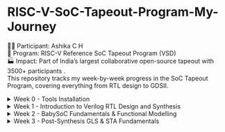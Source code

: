 # RISC-V-SoC-Tapeout-Program-My-Journey
👩‍💻 Participant: Ashika C H 
<br>
📍 Program: RISC-V Reference SoC Tapeout Program (VSD) 
<br>
🏭 Impact: Part of India’s largest collaborative open-source tapeout with 3500+ participants .
<br>
This repository tracks my week-by-week progress in the SoC Tapeout Program, covering everything from RTL design to GDSII.

<details>
	<summary>Week 0 - Tools Installation </summary>

# Week0 - Tools Installation

## Yosys
```
$ git clone https://github.com/YosysHQ/yosys.git
$ cd yosys 
$ sudo apt install make (If make is not installed please install it) 
$ sudo apt-get install build-essential clang bison flex \
    libreadline-dev gawk tcl-dev libffi-dev git \
    graphviz xdot pkg-config python3 libboost-system-dev \
    libboost-python-dev libboost-filesystem-dev zlib1g-dev
$ make 
$ sudo make install
```
<img width="777" height="496" alt="Image" src="https://github.com/user-attachments/assets/07c16b28-8c3c-42fd-8915-6742bbfdb04c">

## Iverilog
```
$ sudo apt-get install iverilog
```
<img width="750" height="280" alt="Image" src="https://github.com/user-attachments/assets/73934186-9120-4efd-ab9c-830e09850606">

## GTKWave
```
$ sudo apt update
$ sudo apt install gtkwave
```
<img width="1109" height="725" alt="Image" src="https://github.com/user-attachments/assets/bc857c53-b062-4c9d-a008-a3753eae8eec">

## NgspiceM
```
After downloading the tarball from https://sourceforge.net/projects/ngspice/files/ to a local
directory, unpack it using:
$ tar -zxvf ngspice-37.tar.gz
$ cd ngspice-37
$ mkdir release
$ cd release
$ ../configure --with-x --with-readline=yes --disable-debug
$ make
$ sudo make install 
```
<img width="777" height="496" alt="Image" src="https://github.com/user-attachments/assets/649a46f0-8d79-40cd-a2db-0dfde9474467">

## Magic
```
$ sudo apt-get install m4
$ sudo apt-get install tcsh
$ sudo apt-get install csh
$ sudo apt-get install libx11-dev
$ sudo apt-get install tcl-dev tk-dev
$ sudo apt-get install libcairo2-dev
$ sudo apt-get install mesa-common-dev libglu1-mesa-dev
$ sudo apt-get install libncurses-dev
git clone https://github.com/RTimothyEdwards/magic
cd magic
./configure
make
make install 
```
<img width="984" height="679" alt="Image" src="https://github.com/user-attachments/assets/4e0ae6a6-7eec-46ad-9bfc-de1c4ed42edd">

🛠️ Week 0 — Setup & Tools

🚀 Foundation Week — setting up the environment to begin the RISC-V SoC Tapeout journey.

🎯 Objectives

✔️ Understand program scope & flow (RTL → Synthesis → PD → Tapeout)
✔️ Install & configure open-source EDA tools
✔️ Validate environment with test runs

🧰 Tools Installed

📝 Yosys → Logic Synthesis
🎨 Magic → Layout & DRC/LVS checks
📊 KLayout → GDSII Visualization
📡GTKWave → Simulation & waveform analysis

🔑 Key Learnings

🌐 Explored the open-source EDA ecosystem
🧩 Understood how tools connect in the SoC flow
🛠️ Completed first test synthesis & layout runs successfully
🔗 Realized the importance of environment setup as the backbone for the entire tapeout process

✅ Week 0 Status
🟢 Setup Complete → Ready to begin RTL design in Week 1

✨ “Week 0 laid the foundation — from here, every week builds one more layer towards tapeout.”
</details>


<details>
<summary> Week 1 - Introduction to Verilog RTL Design and Synthesis</summary>

## Introduction to open-source simulator Iverilog

Folder structure of the git clone:
- `lib` - will contain sky130 standard cell library
- `my_lib/verilog_models` - will contain standard cell verilog model
- `verilog_files` -contains the lab experiments source files

<img width="1524" height="628" alt="Image" src="https://github.com/user-attachments/assets/294c6d61-5c58-4261-ad7a-4536e2a954d0">
Example of a design good_mux.v 

```
module good_mux (input i0 , input i1 , input sel , output reg y);
always @ (*)
begin
	if(sel)
		y <= i1;
	else 
		y <= i0;
end
endmodule
```
Example of a testbench tb_good_mux.v 

```
`timescale 1ns / 1ps
module tb_good_mux;
	// Inputs
	reg i0,i1,sel;
	// Outputs
	wire y;

        // Instantiate the Unit Under Test (UUT)
	good_mux uut (
		.sel(sel),
		.i0(i0),
		.i1(i1),
		.y(y)
	);

	initial begin
	$dumpfile("tb_good_mux.vcd");
	$dumpvars(0,tb_good_mux);
	// Initialize Inputs
	sel = 0;
	i0 = 0;
	i1 = 0;
	#300 $finish;
	end

always #75 sel = ~sel;
always #10 i0 = ~i0;
always #55 i1 = ~i1;
endmodule
```
Command to run the design and testbench
```
iverilog good_mux.v tb_good_mux.v
```
The output of the iverilog is a .vcd file and a.out file is created. By executing a.out iverilog dump the vcd file.

## Introduction to GTKWave
gtkwave will be used to generate the waveforms and display in visual format.

Command to view the vcd file in gtkwave 
```
gtkwave tb_good_mux.vcd
```
The waveform in gtwave is shown below

<img width="1985" height="1257" alt="Image" src="https://github.com/user-attachments/assets/a28be5b2-fae6-4df6-9b82-cf4115826627">


## Introduction to Yosys
It is the synthesizer used to convert RTL to netlist.
Netlist should be the same as the Design but represented in the form of standard cells.
The same testbench can be used to verify RTL and Synthesized Netlist.

<img width="1600" height="850" alt="Image" src="https://github.com/user-attachments/assets/4ea5f0b3-21ba-4f7b-b4d0-8e77fc97789c">

## Introduction to Logic Synthesis

<img width="1222" height="857" alt="Image" src="https://github.com/user-attachments/assets/f769ab82-6e6e-49eb-b21e-04d46ec98cdf">

## Lab using Yosys and Sky130 PDKs

<img width="1048" height="486" alt="Image" src="https://github.com/user-attachments/assets/b6ba5a11-672c-4cfd-b042-83d9cfb11677">
<img width="1048" height="486" alt="Image" src="https://github.com/user-attachments/assets/9e73d8e7-7a8e-4a81-9edc-91ea75923349">
<img width="1048" height="486" alt="Image" src="https://github.com/user-attachments/assets/966651d6-59fc-46e7-9d9f-bcd375b07884">

Timing libs, Hierarchical vs Flat Synthesis and Efficient Flop Coding Styles

## Introduction to timing .libs
Libraries are characterized based on PVT (process, voltage, temperature) \
Process -> Variations due to fabrication \
Voltage -> Variations due to voltage \
Temperature -> Variations due to temperature 

As seen in the screenshot below \
tt stands for typical in the .lib name \
025C stands for temperature of 25 C in the .lib name \
1v80 stands for voltage of 1.8V in the .lib name

<img width="1146" height="769" alt="Image" src="https://github.com/user-attachments/assets/d6833e15-8306-4cfc-a2b6-41e3c58f9f58">

-cell defines the beginning of the cell. Other information of cells mentioned are:
- Leakage power based on the combination of inputs
- Area
- Power ports
- Input capacitance
- Power associated with the pin
- Transition
- Delay

## Hierarchical vs Flat Synthesis

### Hierarchical Synthesis
Report after synthesizing multiple_modules.v. As shown below the sub_modules statistics are printed. For example, sub-module1 has 1 AND gate and sub-module2 has 1 OR gate. This is an example of Hierarchical Synthesis.

<img width="1048" height="486" alt="Image" src="https://github.com/user-attachments/assets/390d393a-2f92-4ed4-9c6f-76e6cee05fa1">

Hierarchy is preserved. sub_module1 and sub_module2 are instantiated separately in the synthesized Verilog netlist. Rather than seeing AND or OR gate, we see sub_modules when we run the command 'show' as shown in the screenshot.

<img width="1146" height="769" alt="Image" src="https://github.com/user-attachments/assets/a4efa6b5-41bc-4d08-b2ca-10e65e96f3b6">
<img width="1141" height="758" alt="Image" src="https://github.com/user-attachments/assets/71ba174f-a14b-4c2c-8732-6aef2e04a2c6">

If we look into the sub_module2 in synthesized netlist 'multiple_modules_hier.v', we see that rather than OR gate, the inputs a & b, pass through the inverter and then NAND gate. It is because in CMOS, stacking PMOS, which happens in 'OR' gate is bad as PMOS has lower mobility and always have to be wider to get some meaningful output. The next step is to check .lib file for the answer.

### Flat Synthesis
The design can be flattened by using the command `flatten`.

Screenshot shows the command, synthesized netlist and the logical diagram.

<img width="1005" height="617" alt="Image" src="https://github.com/user-attachments/assets/40a4dc6b-ffa8-4706-a88a-d4c77f19dc66" >

<img width="1146" height="769" alt="Image" src="https://github.com/user-attachments/assets/7ff002c5-63c6-4d49-9279-94a38928c2f7">

<img width="1162" height="192" alt="Image" src="https://github.com/user-attachments/assets/3ff5fc5e-cb69-4888-9399-689bcc8c26f7">

### Sub-module Level Synthesis
RTL (Register Transfer Level) designs are often modular, with various functional blocks or sub-modules. Sub-module level synthesis allows each of these sub-modules to be synthesized independently.

Why is the sub-module level synthesis necessary?
- Optimization and Area Reduction: By synthesizing sub-modules separately, the synthesis tool can optimize each one individually. It performs logic optimization, technology mapping, and area minimization for each sub-module. This leads to more efficient use of resources and reduced overall chip area.
- Resuability: Each submodule can be designed, verified, and optimized independently. They can be reused in a large design multiple times saving time and enhancing efficiency. 
- Parallel Processing: Different sub-modules can be synthesized concurrently, improving efficiency. For large designs, parallel synthesis significantly reduces turnaround time.

The commands to run sub-module synthesis
```
read_liberty -lib ../lib/sky130_fd_sc_hd__tt_025C_1v80.lib
read_verilog multiple_modules.v
synth -top sub_module1
abc -liberty ../lib/sky130_fd_sc_hd__tt_025C_1v80.lib
show
```

The screenshot shows that when sub_module1 is synthesized, only AND gate is generated. 

<img width="849" height="727" alt="Image" src="https://github.com/user-attachments/assets/9a35bb30-2e63-427c-b762-68f681db08aa">
<img width="849" height="727" alt="Image" src="https://github.com/user-attachments/assets/98c6b887-97b3-45e6-8385-2895bc9524fd">

## Various Flop Coding Styles and Optimization

### Why do we need flops and how do they prevent glitches in the circuit?

Glitches can occur in digital circuits due to various reasons such as signal delays, noise, or timing issues. Flops prevent glitches during the operation in the following ways:
- Synchronization: Flops are edge-triggered devices, meaning they respond only to transitions of the input signal (e.g., rising edge, falling edge). This synchronization ensures that the output changes only at specific points, reducing the likelihood of glitches caused by transient signal variations.
- Timing Control: Flops are typically controlled by a clock signal, ensuring that all circuit operations occur synchronously. This eliminates timing issues that could lead to glitches due to data arriving at different times.

<img width="1691" height="1734" alt="Image" src="https://github.com/user-attachments/assets/d27e0c71-3322-4794-8115-82ce925e7df1">

### Different types of flops
To initialize flops, we need to `set` and `reset` which can be synchronous or asynchronous.

<img width="1550" height="846" alt="Image" src="https://github.com/user-attachments/assets/71765cf3-abbc-4f83-ab0c-39f91f0df5a6">

![Image](https://github.com/user-attachments/assets/fb39354b-992c-4a05-81f9-15caf0d2531a)

The screenshot below shows DFF with asynchronous reset HDL simulation in Iverilog and  waveform display in GTKwave. Irrespective of the clock and d, as soon as async_reset=1, q=0.

![Image](https://github.com/user-attachments/assets/ae2bcbc9-0b3f-4c80-b001-5240bc0a55a2)

### Synthesizing flops
The command to synthesize ***DFF with asynchronous reset*** as an example
```
read_liberty -lib ../lib/sky130_fd_sc_hd__tt_025C_1v80.lib
read_verilog dff_asyncres.v
synth -top dff_asyncres
dfflibmap -liberty ../lib/sky130_fd_sc_hd__tt_025C_1v80.lib
abc -liberty ../lib/sky130_fd_sc_hd__tt_025C_1v80.lib
show
```
![Image](https://github.com/user-attachments/assets/e8701b87-e90d-47fd-a75d-4a774944d206)

On synthesizing ***DFF with synchronous reset*** we get NOR gate with inverted `d` as shown in the screenshot below. However,on evaluating the boolean expression, we reached the same logic realization. 

![Image](https://github.com/user-attachments/assets/8e635101-9c79-4bfd-bf95-64f1a86e448a)


Using the `stat` command, all the cells used for logic synthesis are visible even though it is not evident from the statistics of doing synthesis.

<img width="1144" height="1230" alt="Image" src="https://github.com/user-attachments/assets/71fa1b2e-481f-4262-a7a2-63e1ef4ce2c1">

### Synthesizing mult2 (multiply by 2)

To implement `y[3:0] = 2*a[2:0]`, we append a `1'b0 `to the `a[2:0]` i.e, `y[3:0] = {a[2:0],0}`. This is also equal to left shift the input bits by 1.
This can be realized by just wiring.
So we expect no hardware which is also seen in the screenshot below, analysis after synthesis and show. The command 'abc' is not required for mapping when there are no cells.

![Image](https://github.com/user-attachments/assets/62f737a5-d327-459d-bf84-5147415a3861)

### Synthesizing mult9 (multiply by 9 or 8+1)

`y=9*a` can be considered `8*a+1*a`
To implement `y[5:0] = 9*a[2:0]`, we append `000` to `a[2:0]` and then add `a` i.e, `y[5:0] = {a[2:0],000} + a[2:0]`.
This can be realized just by wiring.
So we expect no hardware which is also seen in the screenshot below, analysis after synthesis and show. The command 'abc' is not required for mapping when there are no cells.

![WhatsApp Image 2025-09-27 at 20 38 22_650bcc78](https://github.com/user-attachments/assets/1a0feaa2-d6e9-4d4b-9336-5b67a719625b)

#### Combinational and Sequential Optimizations

## Introduction to Optimizations

### Combinational Logic Optimization
It means squeezing the logic to get the most optimized design in terms of area and power. the most commonly used techniques are:
1) Constant propagation using direct optimization
2) Boolean logic optimization using K-map and Quine McKlusky

An example of constant propagation optimization is highlighted below.

<img width="1235" height="647" alt="Image" src="https://github.com/user-attachments/assets/c84db356-d296-4ced-8553-6d8ce0d455c7">

An example of boolean optimization is highlighted below.

<img width="1237" height="599" alt="Image" src="https://github.com/user-attachments/assets/7a85c3cb-1638-4161-9873-e61306b5bdf8">

### Sequential Logic Optimization
The technqiues used are:
1) Basic
   - Sequential constant propagation
2) Advanced (not covered as part of lab)
   - Static optimization
   - Retiming
   - Sequential logic cloning (floorplan aware synthesis)

An example of sequential constant propagation is highlighted below of DFF with asynchronous reset where D input is grounded. To note, the same technique cannot be applied to DFF with the asynchronous set because while `Q=1` when `Set=1`, but `Q=0` at `Set=0` at the next CLK pulse. Q is dependent not only on Set but also on the clock edge.

<img width="1258" height="696" alt="Image" src="https://github.com/user-attachments/assets/72ad10d4-b057-456a-863e-55c39bd1c264">

Retiming is a technique to improve the performance of the circuit.

<img width="1199" height="673" alt="Image" src="https://github.com/user-attachments/assets/68b2c1f9-bb34-471a-ac83-787bfdc73f5a">

## Combinational Logic Optimizations
Commands for optimization

```
opt_clean -purge
```
### Optimization of opt_check.v
Syntax for opt_check.v
```
module opt_check (input a , input b , output y);
        assign y = a?b:0;
endmodule
```
For opt_check.v the assignment `y = a?b:0` reduces to `y = ab`. The screenshot shown below explains this

<img width="1066" height="608" alt="Image" src="https://github.com/user-attachments/assets/086aaed8-2245-4ee6-9cc4-204b8d964060">

The logic implementation after synthesis for opt_check.v is shown below, showing only AND gate.

![Image](https://github.com/user-attachments/assets/4fe94d63-2bd0-4821-b17a-91c77623ea64)

### Optimization of opt_check2.v
Syntax for opt_check2.v
```
module opt_check2 (input a , input b , output y);
        assign y = a?1:b;
endmodule
```
For opt_check2.v the assignment `y = a?1:b` reduces to `y = a + b`. 

The logic implementation after synthesis for opt_check2.v is shown below, showing only OR gate.

![Image](https://github.com/user-attachments/assets/dbf9f02e-b613-42b4-b0c7-07c154fbfeb7)

### Optimization of opt_check3.v
Syntax for opt_check3.v
```
module opt_check3 (input a , input b, input c , output y);
	assign y = a?(c?b:0):0;
endmodule
```
For opt_check.v the assignment `y = a?(c?b:0):0` reduces to `y = abc`. The screenshot shown below explains this.

<img width="1082" height="572" alt="Image" src="https://github.com/user-attachments/assets/fffac397-2045-4cc1-892d-fab71287df52">

The logic implementation after synthesis for opt_check3.v is shown below, showing 3 input AND gate.

![Image](https://github.com/user-attachments/assets/80c50d14-abac-42c2-aafe-61d9b7522ee3)

### Optimization of multiple_module_opt.v

Syntax of multiple_module_opt.v
```
module sub_module1(input a , input b , output y);
 assign y = a & b;
endmodule

module sub_module2(input a , input b , output y);
 assign y = a^b;
endmodule

module multiple_module_opt(input a , input b , input c , input d , output y);
wire n1,n2,n3;

sub_module1 U1 (.a(a) , .b(1'b1) , .y(n1));
sub_module2 U2 (.a(n1), .b(1'b0) , .y(n2));
sub_module2 U3 (.a(b), .b(d) , .y(n3));

assign y = c | (b & n1); 
endmodule
```
The logic implementation after synthesis for multiple_module_opt.v is shown below.

<img width="2159" height="538" alt="Image" src="https://github.com/user-attachments/assets/434b689b-0db2-40aa-a755-2a4db02a4e0a">

## Sequential Logic Optimizations

Both the dff_const1.v and dff_const2 are explained below.

<img width="1701" height="829" alt="Image" src="https://github.com/user-attachments/assets/9de2a578-b6a1-471a-99d2-db22dfcb0143">

### Optimizing dff_const1.v

Syntax for dff_const1.v
```
module dff_const1(input clk, input reset, output reg q);
always @(posedge clk, posedge reset)
begin
	if(reset)
		q <= 1'b0;
	else
		q <= 1'b1;
end

endmodule
```
For dff_const1.v, `q=0` as long as `reset=1`. However, when `reset=0` `q` doesn't immediately becomes `1` rather at the next rising edge of the `clk` as shown below. ***So the optimization cannot be applied***.

<img width="1995" height="777" alt="Image" src="https://github.com/user-attachments/assets/51d35ab5-10e6-4742-ab9e-27692d927833">

The commands to run the synthesis
```
read_liberty -lib ../lib/sky130_fd_sc_hd__tt_025C_1v80.lib
read_verilog dff_const1.v
synth -top dff_const1
dfflibmap -liberty ../lib/sky130_fd_sc_hd__tt_025C_1v80.lib
abc -liberty ../lib/sky130_fd_sc_hd__tt_025C_1v80.lib
show
```

The logic implementation after synthesis for dff_const1.v is shown below.

![Image](https://github.com/user-attachments/assets/63627989-6350-4bb7-9f1a-a45b6e83882c)

***complete dff_const2,4,5***

### Optimizing dff_const3.v

Syntax for dff_const3.v
```
module dff_const3(input clk, input reset, output reg q);
reg q1;

always @(posedge clk, posedge reset)
begin
	if(reset)
	begin
		q <= 1'b1;
		q1 <= 1'b0;
	end
	else
	begin
		q1 <= 1'b1;
		q <= q1;
	end
end

endmodule
```
For dff_const3.v, there are two flops.  `q1=0` as long as `reset=1`. However, when `reset=0` `q1` doesn't immediately becomes `1` rather at the next rising edge of the `clk` with some propagation delay as shown below. `q=1` as long as `reset=1`, acting as `set` rather than `reset`. However, when `reset=0` `q` samples `q1` as `0` as there are some propagation delay for `q1`as shown below. At the next `clk` edge `q` samples `q1` as `1`.
***So the optimization cannot be applied***.

<img width="1945" height="1137" alt="Image" src="https://github.com/user-attachments/assets/03ebf862-ab50-4595-b239-4a60b8937ac2">

The command to run HDL simulation
```
iverilog dff_const3.v tb_dff_const3.v
./a.out
gtkwave tb_dff_const3.vcd
```
The HDL simulation is shown below.

image 

The commands to run the synthesis
```
read_liberty -lib ../lib/sky130_fd_sc_hd__tt_025C_1v80.lib
read_verilog dff_const3.v
synth -top dff_const3
dfflibmap -liberty ../lib/sky130_fd_sc_hd__tt_025C_1v80.lib
abc -liberty ../lib/sky130_fd_sc_hd__tt_025C_1v80.lib
show
```

The logic implementation after synthesis for dff_const3.v is shown below.

<img width="2132" height="313" alt="Image" src="https://github.com/user-attachments/assets/adacaeab-038d-4bbb-a03c-de34198882ea">

## Sequential Optimzations for Unused Outputs

### Optimization of Case1: 3-bit Up Counter with q[0] used (counter_opt.v)
Example of a counter where bits at the position of [2] and [1] are unused.

```
module counter_opt (input clk , input reset , output q);
reg [2:0] count;
assign q = count[0];

always @(posedge clk ,posedge reset)
begin
	if(reset)
		count <= 3'b000;
	else
		count <= count + 1;
end

endmodule
```
The screenshot explains the logic of the counter. Only q[0] is used. ***So the optimization can be applied***.

<img width="2400" height="1011" alt="Image" src="https://github.com/user-attachments/assets/98d8fc75-4a15-4204-82c8-c2c0c20c0351">

The commands to run the synthesis
```
read_liberty -lib ../lib/sky130_fd_sc_hd__tt_025C_1v80.lib
read_verilog counter_opt.v
synth -top counter_opt
dfflibmap -liberty ../lib/sky130_fd_sc_hd__tt_025C_1v80.lib
abc -liberty ../lib/sky130_fd_sc_hd__tt_025C_1v80.lib
show
```
We see only one flop after the synthesis and also seen in synthesis report after `synth -top counter_opt.v`

![Image](https://github.com/user-attachments/assets/c65fd5da-30c8-4dfd-8333-776c28b3e370)

### Optimization of Case2: 3-bit Up Counter (counter_opt2.v)

Example of a counter where all the bits are used.
```
module counter_opt (input clk , input reset , output q);
reg [2:0] count;
assign q = (count[2:0] == 3'b100);

always @(posedge clk ,posedge reset)
begin
	if(reset)
		count <= 3'b000;
	else
		count <= count + 1;
end

endmodule
```
The commands to run the synthesis
```
read_liberty -lib ../lib/sky130_fd_sc_hd__tt_025C_1v80.lib
read_verilog counter_opt.v
synth -top counter_opt
dfflibmap -liberty ../lib/sky130_fd_sc_hd__tt_025C_1v80.lib
abc -liberty ../lib/sky130_fd_sc_hd__tt_025C_1v80.lib
show
```
We see only 3 flops after the synthesis and also seen in synthesis report after `synth -top counter_opt.v`

![Image](https://github.com/user-attachments/assets/03d30dcc-75b1-4e63-805b-052e8f42e4e1)

<img width="3338" height="771" alt="Image" src="https://github.com/user-attachments/assets/58fdb4f1-d2e2-4462-906a-85f538dacad7">

<img width="2334" height="941" alt="Image" src="https://github.com/user-attachments/assets/0621b3b7-ccee-43ac-973b-34b19998c454">


## GLS, Synthesis-Simulation Mismatch, and Blocking/Non-blocking Statements

### Why is Gate Level Simulation (GLS) necessary?
- Verify the correctness of the design after synthesis
- Ensure the timing of the design is met which is done with delay annotation (timing aware)

<img width="1256" height="626" alt="Image" src="https://github.com/user-attachments/assets/8be1d66f-928a-464c-b94e-8c49f6c3b03d">

### Synthesis Simulation Mismatches

It happens because of the following reasons
- Missing sensitivity list
- Blocking vs non-blocking assignments
- Non-standard verilog coding

#### (1) Missing sensitivity list

As shown in the screenshot below, `always` block is evaluated only when `sel` is changing. So output `y` is not evaluated when `sel` is not changing although `i0` and `i1` are changing. Rather it acts like a latch. The code on the right side represents the correct design coding for `mux`. In this case `always` is evaluated for any signal changes. 

<img width="1263" height="703" alt="Image" src="https://github.com/user-attachments/assets/892e2060-1327-424c-a46e-3a8dc13a0e77">

#### (2) Blocking vs Non-blocking Assignments

 ##### Blocking Statements
 
 - Represented by `=`
 - Executes the statements in the order it is written inside always block
 - So the first statement is evaluated before the second statement

##### Non-Blocking Statements
- Represented by `<=`
- Executes all the RHS when always block is entered and assigns to LHS
- Parallel execution

   The left side of the screenshot below gives us the correct execution. While the right side can lead to serious issues as `d` is assigned to `q` directly. ***So choosing non-blocking statements is best practice*** (highlighted in the screenshot below).

<img width="1224" height="683" alt="Image" src="https://github.com/user-attachments/assets/d817db65-6fd8-4ab2-a132-eae91dd4fe18">

##### Blocking Statements Leading to Synthesis Simulation Mismatch

In the code shown below, `y` gets the old `q0` value. This will mimic delay or flop. But when you synthesize, there will be no flop. If the order is changed (right side code), latest value of `q0` is assigned to `y`. 

When synthesized, both will lead to the same circuit. However, simulation will result in different behavior. For the left side of the code, `y` gets the old `q0` value and for the right side of the code, `y` gets the latest `q0` value leading to a synthesis simulation mismatch. 

This issue is resolved by using ***non-blocking statements***.

<img width="1229" height="665" alt="Image" src="https://github.com/user-attachments/assets/10d38869-44f3-4ed2-8e54-85b68bc333c8">

## Labs on GLS and Synthesis-Simulation Mismatch

### Ternary operator MUX (ternary_operator_mux.v)

The Verilog code of ternary_operator_mux.v
```
module ternary_operator_mux (input i0 , input i1 , input sel , output y);
	assign y = sel?i1:i0;
	endmodule
```
The command to run HDL simulation
```
iverilog ternary_operator_mux.v tb_ternary_operator_mux.v
./a.out
gtkwave tb_ternary_operator_mux.vcd
```
HDL Simulation waveform of ternary_operator_mux.v is shown in the screenshot below

<img width="2026" height="868" alt="Image" src="https://github.com/user-attachments/assets/58778046-f7e6-47a8-8baa-c537736d2685">

The commands to run the synthesis for ternary_operator_mux.v
```
read_liberty -lib ../lib/sky130_fd_sc_hd__tt_025C_1v80.lib
read_verilog ternary_operator_mux.v
synth -top ternary_operator_mux
abc -liberty ../lib/sky130_fd_sc_hd__tt_025C_1v80.lib
show
write_verilog ternary_operator_mux_net.v
```
![Image](https://github.com/user-attachments/assets/e22c9cd1-31cd-4d66-b124-80e1f85e0a4e)

The commands to do GLS for ternary_operator_mux.v
```
iverilog ../my_lib/verilog_model/primitives.v ../my_lib/verilog_model/sky130_fd_sc_hd.v ternary_operator_mux_net.v tb_ternary_operator_mux.v
./a.out
gtkwave tb_ternary_operator_mux.vcd
```
The GLS output is shown below.

<img width="1964" height="1049" alt="Image" src="https://github.com/user-attachments/assets/cd517bd4-a377-4692-b75c-c70a18b92493">

### Bad MUX (bad_mux.v)

The `always` block is executed only at `sel` signal. It works like a flop rather than mux.
The Verilog code of bad_mux.v
```
module bad_mux (input i0 , input i1 , input sel , output reg y);
always @ (sel)
begin
	if(sel)
		y <= i1;
	else 
		y <= i0;
end
endmodule
```

The command to run HDL simulation
```
iverilog bad_mux.v tb_bad_mux.v
./a.out
gtkwave tb_bad_mux.vcd
```
HDL Simulation waveform of bad_mux.v is shown in the screenshot below

<img width="1956" height="916" alt="Image" src="https://github.com/user-attachments/assets/89cf3733-7859-4aa2-930d-a0ec0a1618ce">


The commands to run the synthesis for bad_mux.v.
```
read_liberty -lib ../lib/sky130_fd_sc_hd__tt_025C_1v80.lib
read_verilog bad_mux.v
synth -top bad_mux
abc -liberty ../lib/sky130_fd_sc_hd__tt_025C_1v80.lib
show
write_verilog bad_mux_net.v
```

The synthesis report shows it is still inferring the mux but not the flop.

![Image](https://github.com/user-attachments/assets/f1e410f9-a815-41a7-8ee9-264af860ede3)

The commands to do GLS for bad_mux.v
```
iverilog ../my_lib/verilog_model/primitives.v ../my_lib/verilog_model/sky130_fd_sc_hd.v bad_mux_net.v tb_bad_mux.v
./a.out
gtkwave tb_bad_mux.vcd
```
The GLS output is shown below. This shows correct functionality which is different from HDL simulation, leading to ***synthesis simulation mismatch***.

<img width="1969" height="868" alt="Image" src="https://github.com/user-attachments/assets/9be21c1a-14ae-4f88-a63a-b361fda33181">

## Labs on Synthesis-Simulation Mismatch for Blocking Statements

### Blocking Caveat (blocking_caveat.v)

The logic to simulate is shown below.

<img width="1188" height="691" alt="Image" src="https://github.com/user-attachments/assets/2e1138af-e969-4c63-bbcf-256180b73221">

The Verilog code of blocking_caveat.v
```
module blocking_caveat (input a , input b , input  c, output reg d); 
reg x;
always @ (*)
begin
	d = x & c;
	x = a | b;
end
endmodule
```

The command to run HDL simulation
```
iverilog blocking_caveat.v tb_blocking_caveat.v
./a.out
gtkwave tb_blocking_caveat.vcd
```
HDL Simulation waveform of blocking_caveat.v is shown in the screenshot below. `d` takes the old value of `x` causing incorrect functionality.

<img width="1952" height="847" alt="Image" src="https://github.com/user-attachments/assets/6fcb984a-999f-4321-8a3e-e98dd4ec3cb1">

The commands to run the synthesis for bad_mux.v.
```
read_liberty -lib ../lib/sky130_fd_sc_hd__tt_025C_1v80.lib
read_verilog blocking_caveat.v
synth -top blocking_caveat
abc -liberty ../lib/sky130_fd_sc_hd__tt_025C_1v80.lib
show
write_verilog blocking_caveat_net.v
```

The synthesis report and logic synthesis is shown below.

![Image](https://github.com/user-attachments/assets/6714825e-08c5-4417-a980-ac4df398aa0f)

The commands to do GLS for bad_mux.v
```
iverilog ../my_lib/verilog_model/primitives.v ../my_lib/verilog_model/sky130_fd_sc_hd.v blocking_caveat_net.v tb_blocking_caveat.v
./a.out
gtkwave tb_blocking_caveat.vcd
```
The GLS output is shown below. In this case, `d` takes the current value of `x` causing incorrect functionality.The waveform shows correct functionality which is different from HDL simulation, leading to ***synthesis simulation mismatch***.

<img width="1961" height="925" alt="Image" src="https://github.com/user-attachments/assets/09d33e8d-ac96-4595-9497-2a94c87f47d1">

</details>

<details>
	<summary>Week 2 - BabySoC Fundamentals & Functional Modelling  </summary>

# BabySoC Fundamentals & Functional Modelling 

# Objective :
To build a solid understanding of SoC fundamentals and practice functional modelling of the BabySoC using simulation tools (Icarus Verilog & GTKWave). 

🔹 Designed a compact open-source SoC (BabySoC) based on the RVMYTH RISC-V core.
<br>
🔹 Integrated a PLL for accurate clock generation & synchronization.
<br>
🔹 Added a 10-bit DAC to enable digital-to-analog conversion.
<br>
🔹 Enabled interfacing with external analog systems (e.g., 📺 televisions, 📱 mobile phones) for audio/video outputs.
<br>
🔹 Implemented using Sky130 technology, providing a documented educational platform for exploring digital–analog interfacing.

<details>
	
<summary> What is a System-on-Chip (SoC)? </summary>

**📌 System-on-Chip (SoC) – Key Points**

 **Definition**

A System-on-Chip (SoC) is an integrated circuit (IC) that combines multiple components of a complete electronic system into a single chip.

**Core Components**

Processor/Core 🖥️ → CPU, GPU, DSP, or RISC-V/ARM cores for computation.

Memory 💾 → RAM, ROM, Flash, and cache for storage.

Peripherals ⌨️ → Interfaces like USB, I2C, SPI, UART, GPIO.

Analog Blocks 🎛️ → ADC, DAC, PLL, power management.

Interconnect 🔗 → High-speed buses (AMBA, AXI, Wishbone) for communication between blocks.

**Integration**

Everything is fabricated on one silicon die → reduces cost, area, and power.

**Advantages**

🚀 High Performance → Fast data transfer (on-chip communication).

🔋 Low Power Consumption → Optimized integration saves energy.

📏 Small Size → Replaces multi-chip PCB designs.

💰 Cost-Effective → Mass production reduces manufacturing cost.

⚡ Reliability → Fewer interconnections → lower failure rates.

**Applications**

📱 Mobile Phones (Qualcomm Snapdragon, Apple A-series).

🚗 Automotive (ADAS, infotainment).

📺 Consumer Electronics (Smart TVs, IoT devices).

🛰️ Aerospace/Defense (satellite processors).

💻 Embedded Systems & Edge AI devices.

**Technology Nodes**

Fabricated in nm technologies → 180nm, 65nm, 28nm, 7nm, down to 3nm.

Smaller node = more transistors = faster + power-efficient.

**Design Flow**

Specification → RTL Design → Functional Verification → Synthesis → Place & Route → Fabrication → Testing (DFT, Scan Chains).

**Challenges**

🔧 Power Management (low power design techniques).

🔄 Integration Complexity (multiple IPs on same die).

🔐 Security (hardware root of trust).

🧪 Verification & Testing (DFT, BIST, scan).

### Why SoCs Are Awesome

**1️⃣ Compact Integration**

CPU + Memory + Peripherals + Analog + Power circuits → all in one chip.

📏 Reduces board space → smaller devices (smartphones, IoT, wearables).

**2️⃣ High Performance**

⚡ On-chip communication (fast interconnect/NoC) → lower latency vs. multi-chip systems.

🚀 Parallel processing with CPU + GPU + DSP + AI accelerators.

**3️⃣ Low Power Consumption**

🔋 Optimized for mobile/embedded use with DVFS, power gating, clock gating.

✅ Longer battery life for handheld devices.

**4️⃣ Cost-Effective**

💰 Fewer external components = reduced manufacturing cost.

🏭 Easy mass production = economies of scale.

**5️⃣ Reliability**

🔗 Fewer off-chip connections → lower failure rate.

🛡️ On-chip security modules → hardware-level protection.

**6️⃣ Versatility**

📱 Consumer Electronics: smartphones, tablets, smart TVs.

🚗 Automotive: ADAS, infotainment, EVs.

🛰️ Aerospace/Defense: satellite processors.

🤖 AI/IoT: edge devices, wearables, robotics.

**7️⃣ Scalability & Future-Readiness**

🧩 Supports custom accelerators (AI, ML, vision).

🌐 Integrates modern connectivity → Wi-Fi, Bluetooth, 5G.

📉 Shrinks with technology nodes → from 180nm → 7nm → 3nm.

### Where You’ll Find SoCs

**📱 In Your Pocket**

Smartphones, tablets, wearables → SoCs like Snapdragon, Apple A/M series, Exynos.

They manage calls, photos, gaming, AI assistants — all from one chip!

**🚗 On the Road**

Cars run on SoCs for ADAS, infotainment, EV battery control.

Examples: NVIDIA DRIVE, Qualcomm Auto SoCs, Tesla FSD.

Your car is basically a computer-on-wheels 🛞.

**🏠 Inside Your Home**

Smart TVs, Alexa, Google Home, smart bulbs & locks.

SoCs like MediaTek, ESP32, ARM Cortex-M quietly keep your home smart & connected.

**🌐 Across Networks**

Wi-Fi routers, 5G/4G modems, even satellites.

Broadcom, Qualcomm X-series, Space-grade SoCs ensure you stay connected → from your room to outer space 🚀.

**🏥 In Healthcare**

Portable monitors, smart bands, glucose trackers.

SoCs give doctors real-time data and patients life-saving insights.

**🤖 In the Future (Already Here!)**

AI edge devices, robots, drones → powered by NVIDIA Jetson, Google Coral, NPUs.

They enable vision, intelligence, and autonomy.

### Some Popular SoCs You Might Know

Snapdragon X2 Elite ⚡ → 3 nm powerhouse for laptops & PCs.

Snapdragon 8 Elite Gen-5 📱 → flagship mobile chip with AI boost.

MediaTek Dimensity 9400 📸 → camera + AI beast for smartphones.

NVIDIA Jetson Orin 🤖 → brain of robots, drones & edge AI.

Hailo-8 / Axera AX630C 👀 → tiny but strong AI vision SoCs for IoT.

Basilisk RISC-V 🧑‍🎓 → open-source SoC for learning & research.

</details>

<details>
	
<summary> Components of a typical SoC (CPU, memory, peripherals, interconnect) </summary>

	
**📌 Components of a Typical System-on-Chip (SoC)**

**1️⃣ CPU / Processing Cores**

General Purpose CPU: ARM Cortex, RISC-V, x86 cores 🖥️

GPU (Graphics Processing Unit) 🎮: Parallel processing, graphics rendering, video acceleration.

DSP (Digital Signal Processor) 🎵: Optimized for audio, image, and real-time signal processing.

AI/ML Accelerators 🤖: Neural network processing, edge AI inference engines.

Multiple Cores (Multicore SoC): Improves performance with parallel execution.

**2️⃣ Memory Subsystem**

On-Chip Memory

SRAM (Cache): L1, L2, L3 for fast data access.

ROM: Stores firmware, boot code.

External Memory Controllers

DRAM Controllers: DDR, LPDDR.

Flash Controllers: NAND/NOR for storage.

Functions: Data/instruction storage, buffering, booting, and execution.

**3️⃣ Peripherals (I/O Interfaces)**

Communication Interfaces

Low-Speed: UART, I²C, SPI.

High-Speed: USB, PCIe, Ethernet, SATA.

Multimedia Interfaces

Display controller, HDMI, MIPI DSI.

Camera interface (CSI).

Audio codecs.

Timers & Counters ⏱️

GPIO (General-Purpose Input/Output) 🔌

Security Modules 🔐

Cryptographic accelerators.

Secure boot, trusted execution.

**4️⃣ Interconnect (On-Chip Communication)**

Bus-based Fabrics: AMBA (AXI, AHB, APB).

Crossbar Switches: Parallel high-speed data paths.

Network-on-Chip (NoC): Scalable packet-switched fabric for large SoCs.

Role: Ensures efficient CPU–Memory–Peripheral communication.

**5️⃣ Analog & Mixed-Signal Blocks**

PLL (Phase-Locked Loop) ⏱️: Clock generation, synchronization.

ADC (Analog-to-Digital Converter) 🎛️: Sensor inputs (temperature, motion, etc.).

DAC (Digital-to-Analog Converter) 🔊: Audio, video signal output.

PHY Interfaces: For USB, PCIe, Ethernet.

**6️⃣ Power Management**

Power Management Unit (PMU) 🔋: Controls power domains.

Voltage Regulators & DC-DC Converters: Supply stable voltage.

Dynamic Voltage & Frequency Scaling (DVFS) ⚡: Balances performance vs. power.

Clock Gating & Power Gating: Reduce leakage and dynamic power.

Battery Management Circuits (in mobile SoCs).

**7️⃣ Other Special Features**

Security Enhancements: Hardware root of trust, encryption modules, secure enclaves.

Debug & Test Features 🛠️: JTAG, DFT, BIST (Built-In Self-Test), scan chains.

Networking Support 🌐: Wi-Fi, Bluetooth, 5G/4G modem.

Sensor Hubs 📱: For accelerometer, gyroscope, ambient sensors.

Embedded Operating System Support: Runs Linux, RTOS, Android, or bare-metal firmware.

<img width="1280" height="720" alt="Image" src="https://github.com/user-attachments/assets/2ced29d1-381a-4520-bcdf-ba3c52ba3b02">

In summary, **System on a Chip (SoC)** technology allows us to create powerful, efficient, and compact devices by combining multiple components into one chip. This is why our phone, smartwatch, and even some household appliances can do so much in such a small package.
</details>

<details>
<summary> Types of SoCs 🖥️✨</summary>

ASIC SoC 🎯 – Custom-built for specific apps, ultra-efficient.

MCU SoC ⚡ – CPU + memory + peripherals for embedded/IoT.

DSP SoC 🔊 – Accelerated for signal processing.

Network SoC 🌐 – Handles routers, modems & comms.

Mobile SoC 📱 – All-in-one for smartphones: CPU, GPU, DSP, modem.

FPGA SoC 🔄 – Programmable logic + CPU, flexible prototyping.

Multimedia SoC 🎥 – Powers video/audio processing & displays.

Power Mgmt SoC 🔋 – Battery & voltage control, energy-efficient.

 ### SoC Design Flow

<img width="867" height="1305" alt="image" src="https://github.com/user-attachments/assets/65a3a4a2-7d3f-4ebb-8e25-da65cb4bddff">
	
</details>

<details>
	
<summary> Introduction to VSDBabySoC </summary>


**VSDBabySoC: Compact Yet Powerful RISC-V SoC 🖥️✨**

The VSDBabySoC is a small but highly capable System-on-Chip (SoC) built on the RISC-V architecture. Its main goal is to simultaneously test three open-source IP cores for the first time while also calibrating its analog components.

**Key components include:**

RVMYTH Microprocessor – Handles the core data processing.

8x Phase-Locked Loop (PLL) – Generates a stable, synchronized clock for smooth operation.

10-bit DAC (Digital-to-Analog Converter) – Converts digital outputs to analog signals for real-world devices.

**1️⃣ Initialization & Clock Generation ⏱️**

When BabySoC receives the initial input signal, the PLL activates, producing a stable and synchronized clock. This ensures that RVMYTH and the DAC work in perfect harmony, avoiding timing mismatches and guaranteeing data integrity across the SoC.

**2️⃣ Data Processing in RVMYTH 💻**

The RVMYTH core is the brain of BabySoC. Its r17 register cycles through values generated during instruction execution. These values are prepared for analog conversion, creating a continuous stream of digital data that the DAC can process seamlessly.

**3️⃣ Analog Signal Generation via DAC 🎶📺**

The DAC receives the digital data from RVMYTH and converts it into analog signals. These outputs, saved in a file called OUT, can drive external devices like TVs, speakers, and mobile phones. This demonstrates how BabySoC bridges digital processing and real-world multimedia outputs, showing its practical applications in consumer electronics.

<img width="2270" height="1260" alt="image" src="https://github.com/user-attachments/assets/ed33055d-058e-4d55-bc83-ece6658d8e49">

## BabySoC Components 🖥️✨

**RVMYTH (RISC-V CPU) 💻**

Acts as the brain of BabySoC.

Based on the open-source RISC-V architecture, making it lightweight, flexible, and customizable.

Handles all processing tasks and communicates with other SoC components.

Perfect for learning, experimenting, and understanding CPU design and instruction flow.

**Phase-Locked Loop (PLL) ⏱️**

Generates a stable, synchronized clock to ensure smooth operation across the SoC.

Aligns BabySoC’s internal clock with a reference frequency, maintaining precise timing for RVMYTH and DAC.

Crucial for timing-critical circuits and widely used in communication and synchronization applications.

**Digital-to-Analog Converter (DAC) 🎶📺**

Converts digital data from RVMYTH into analog signals.

Enables BabySoC to interface with real-world devices like speakers, TVs, or displays.

Demonstrates how digital computation drives multimedia output, bridging the gap between digital processing and analog interaction.

### Phase-Locked Loop (PLL) ⏱️

**1️⃣ Definition**

A Phase-Locked Loop (PLL) is a control system that generates a clock signal synchronized with a reference frequency.

It continuously compares the phase of the output signal with the input reference and adjusts the output to stay in sync.

In simpler words, a PLL locks the clock of a chip to a stable reference, ensuring all components run harmoniously.

**2️⃣ Main Components of a PLL**

Phase Detector (PD) 🔍

Compares the phase of the input reference signal with the PLL’s output.

Produces a signal proportional to the phase difference.

Low-Pass Filter (LPF) 🛡️

Smooths out the output from the phase detector.

Eliminates high-frequency noise and generates a clean control voltage for the VCO.

Voltage-Controlled Oscillator (VCO ⚡)

Generates the output clock signal.

Frequency varies based on the control voltage from the filter to match the reference phase.

Feedback Path 🔄

Feeds the PLL output back to the phase detector.

Ensures continuous phase adjustment until the output is locked to the reference.

**3️⃣ Functionality**

Clock Generation: Produces a stable and precise clock for digital circuits.

Synchronization: Aligns the internal clock of ICs with an external or reference clock.

Frequency Multiplication / Division: Can generate higher or lower frequencies from a reference clock.

Jitter Reduction: Minimizes timing variations in signals for reliable operation.

**4️⃣ Why Can’t Off-Chip Clocks Always Be Used?**

Signal Degradation: Off-chip signals can suffer noise, delay, and attenuation over PCB traces.

Timing Mismatch: External clocks may not match the exact frequency requirements of internal circuits.

Power Consumption: Driving high-speed signals from off-chip sources consumes more power.

Integration Requirement: Modern SoCs require highly stable, on-chip clocks for synchronizing multiple components simultaneously.

<img width="1135" height="671" alt="image" src="https://github.com/user-attachments/assets/82f21a3f-fca2-44d3-8b66-f4cbcd7caea1" />

### Digital-to-Analog Converter (DAC) 🎶📺

**1️⃣ Definition**

A DAC (Digital-to-Analog Converter) is a device that converts digital signals (binary numbers) into continuous analog signals.

It acts as a bridge between the digital world of processors and the analog world of real devices like speakers, displays, and sensors.

In simple terms, a DAC translates 0s and 1s into voltage, current, or sound waves that the real world can interpret.

**2️⃣ Main Components of a DAC**

Digital Input Register 💻

Holds the digital value coming from a processor or microcontroller.

Prepares it for analog conversion.

Reference Voltage Source ⚡

Provides a stable voltage against which the digital input is compared.

Ensures accurate and consistent output levels.

Resistor / Current Ladder Network 🔗

Converts the digital input into proportional current or voltage.

Forms the core of most DAC architectures.

Output Amplifier / Buffer 🛡️

Converts the internal DAC signal into a usable analog output.

Ensures the output can drive external devices without distortion.

**3️⃣ Functionality**

Digital-to-Analog Conversion: Translates discrete digital values into smooth analog signals.

Multimedia Output: Generates audio signals for speakers or video signals for displays.

Control Signals: Sends analog voltages to actuators, motors, or sensors in embedded systems.

Data Interfacing: Connects microcontrollers and processors to real-world analog devices.

**4️⃣ Types of DACs ⚡**

1.Binary-Weighted DAC

Uses resistors weighted by powers of 2.

Simple but sensitive to resistor accuracy.

<img width="600" height="556" alt="image" src="https://github.com/user-attachments/assets/1b60f34e-1a51-4659-ade9-46612f5c038d">


2.R-2R Ladder DAC

Uses a ladder of resistors in a repeatable R and 2R pattern.

Popular due to ease of manufacturing and accuracy.

<img width="745" height="452" alt="image" src="https://github.com/user-attachments/assets/34633126-663d-466a-9f16-8df8df8e1c3a">

In VSDBabySoC:
      - In the VSDBabySoC design, we are utilizing a 10-bit DAC, which means it can take a digital input represented by 10 bits and convert it into an analog output.

---

This document outlines the structure and components of BabySoC, along with a basic understanding of SoCs and their types. By mastering these concepts and understanding how BabySoC operates, one gains a solid foundation in modern embedded systems design and digital-to-analog interfacing.

---
</details>

## Overview
The **VSDBabySoC** is a simple SoC (System-on-Chip) design incorporating a RISC-V processor (`rvmyth`), a PLL (Phase-Locked Loop) module (`pll`), and a DAC (Digital-to-Analog Converter) module (`dac`). This project demonstrates integration of these IP cores and aims to simulate and verify the design behavior using pre-synthesis and post-synthesis simulations.

## Project Structure
- `src/include/` - Contains header files (`*.vh`) with necessary macros or parameter definitions.
- `src/module/` - Contains Verilog files for each module in the SoC design.
- `output/` - Directory where compiled outputs and simulation files will be generated.

## Requirements
Ensure you have **Icarus Verilog** installed for compilation and **GTKWave** for viewing waveform files. This project assumes a Unix-like environment (macOS/Linux).

## Step-by-Step Guide

### 1. Setup and Prepare Project Directory
Clone or set up the directory structure as follows:
```txt
VSDBabySoC/
├── src/
│   ├── include/
│   │   ├── sandpiper.vh
│   │   └── other header files...
│   ├── module/
│   │   ├── vsdbabysoc.v      # Top-level module integrating all components
│   │   ├── rvmyth.v          # RISC-V core module
│   │   ├── avsdpll.v         # PLL module
│   │   ├── avsddac.v         # DAC module
│   │   └── testbench.v       # Testbench for simulation
└── output/
└── compiled_tlv/         # Holds compiled intermediate files if needed
```
### Module Descriptions

<details>
   <summary><strong>2.1 vsdbabysoc.v (Top-Level SoC Module)</strong></summary>
      This is the top-level module that integrates the rvmyth, pll, and dac modules.<br>
	  [VSDBabySoC](https://github.com/manili/VSDBabySoC.git)
      - Inputs:
         - reset: Resets the core processor.
         - VCO_IN, ENb_CP, ENb_VCO, REF: PLL control signals.
         - VREFH: DAC reference voltage.
      - Outputs:
         - OUT: Analog output from DAC.
         - Connections:
         - RV_TO_DAC - A 10-bit bus that connects the RISC-V core output to the DAC input.
         - CLK - The clock signal generated by the PLL.
      
</details>
 <details>
     <summary><strong>2.2 rvmyth.v (RISC-V Core)</strong></summary>
     The rvmyth module is a simple RISC-V based processor. It outputs a 10-bit digital signal (OUT) to be converted by the DAC.<br>
     [rvmyth](https://github.com/kunalg123/rvmyth/)
      
      Inputs:
         - CLK: Clock signal generated by the PLL.
         - reset: Initializes or resets the processor.
      Outputs:
         - OUT: A 10-bit digital signal representing processed data to be sent to the DAC.
         
   </details>

   <details>
     <summary><strong>2.3 avsdpll.v (PLL Module)</strong></summary>
     The pll module is a phase-locked loop that generates a stable clock (CLK) for the RISC-V core.<br>
     [Introduction](https://github.com/ireneann713/PLL.git)
     [avsdpll](https://github.com/lakshmi-sathi/avsdpll_1v8.git)
       Inputs:
         - VCO_IN, ENb_CP, ENb_VCO, REF: Control and reference signals for PLL operation.
      Output:
         - CLK: A stable clock signal for synchronizing the core and other modules.
         
         
   </details>

   <details>
     <summary><strong>2.4 avsddac.v (DAC Module)</strong></summary>
     The dac module converts the 10-bit digital signal from the rvmyth core to an analog output.<br>
     [avsddac](https://github.com/vsdip/rvmyth_avsddac_interface.git)
      
      Inputs:
         - D: A 10-bit digital input from the processor.
         - VREFH: Reference voltage for the DAC.
      Output:
         - OUT: Analog output signal.

         
   </details>

   ### Testbench
The testbench.v file is a test module to verify the functionality of vsdbabysoc. It includes signal initialization, clock generation, and waveform dumping for both pre-synthesis and post-synthesis simulations.
Waveform Output:
   - pre_synth_sim.vcd or post_synth_sim.vcd files generated based on simulation conditions.

### Simulation Steps
#### Pre-Synthesis Simulation
Run the following command to perform a pre-synthesis simulation:

```tcl
iverilog -o output/pre_synth_sim/pre_synth_sim.out -DPRE_SYNTH_SIM \
    -I src/include -I src/module \
    src/module/testbench.v src/module/vsdbabysoc.v
cd output/pre_synth_sim
./pre_synth_sim.out
```
<img width="1216" height="739" alt="Screenshot from 2025-10-02 13-50-03" src="https://github.com/user-attachments/assets/68028442-f674-4e7f-a153-f94ee7590441">

**Explanation:**
   - -DPRE_SYNTH_SIM: Defines the PRE_SYNTH_SIM macro for conditional compilation in the testbench.
   - The resulting pre_synth_sim.vcd file can be viewed in GTKWave.

#### Viewing Waveform in GTKWave
After running the simulation, open the VCD file in GTKWave:
`gtkwave output/pre_synth_sim/pre_synth_sim.vcd`

#### Post-Synthesis Simulation
To run a post-synthesis simulation, use:
```tcl
iverilog -o output/post_synth_sim/post_synth_sim.out -DPOST_SYNTH_SIM \
    -I src/include -I src/module \
    src/module/testbench.v output/synthesized/vsdbabysoc.synth.v
cd output/post_synth_sim
./post_synth_sim.out
```

### Trouble shooting tips

   - Module Redefinition: If you encounter redefinition errors, ensure modules are included only once, either in the testbench or in the command line.
   - Path Issues: Verify paths specified with -I are correct. Use full paths if relative paths cause errors.


### Simulation logs
<img width="1166" height="747" alt="Screenshot from 2025-10-02 13-07-47" src="https://github.com/user-attachments/assets/e8b7fed9-3807-4114-9a33-52360167abc4">
<img width="764" height="526" alt="Screenshot from 2025-10-02 13-21-30" src="https://github.com/user-attachments/assets/404c3b32-6a10-45b8-bb37-a94b0cebf072">
<img width="1166" height="747" alt="Screenshot from 2025-10-02 13-07-58" src="https://github.com/user-attachments/assets/ac315c71-75ca-47db-9ab1-a83473e922d0">
<img width="1166" height="747" alt="Screenshot from 2025-10-02 13-07-27" src="https://github.com/user-attachments/assets/1e82dca7-f439-429b-b0e8-3e5c0651846b">
<img width="1166" height="747" alt="Screenshot from 2025-10-02 13-07-13" src="https://github.com/user-attachments/assets/587db9b0-b2bb-45c0-80e1-56250707f4a6">

🔍 Simulation Logs – VSDBabySoC

The simulation of BabySoC Verilog modules was carried out using iverilog and GTKWave. Below is a breakdown of the simulation results:

Reset Verification ✅

Observed the active-low reset signal (rst_n) behavior.

During reset assertion, all registers and outputs were initialized to their default states.

Once reset was de-asserted, the system started executing normal operations.

Clock Operation ⏱️

Verified the clock (clk) waveform with correct periodic toggling.

Confirmed synchronous behavior across modules (signals triggered on positive clock edge).

Dataflow Analysis 📡

Data signals propagated correctly between CPU (RVMYTH), memory, and peripherals.

Verified proper handshake and data transfer between modules.

Waveform Validation 📊

Generated .vcd files using iverilog simulation.

Loaded waveforms in GTKWave to analyze transitions.

Captured screenshots highlighting reset, clock, and module dataflow activities.

Simulation Logs Snapshot 📝

The simulation logs confirm:

Successful compilation and simulation without errors.

Proper instantiation of SoC modules.

Execution flow matches expected BabySoC design functionality.

### GTKWave screenshots highlighting correct BabySoC behavior 

<img width="1216" height="739" alt="Screenshot from 2025-10-02 13-50-03" src="https://github.com/user-attachments/assets/bd1990f9-6c65-4b17-a0e0-66041f0e2f4c">

1️⃣ CLK Signal ⏱️

Definition: Primary clock input to the RVMYTH core.

Source: Generated by PLL in real hardware (but given as a simple clock in simulation).

Waveform Behavior:

Periodic square wave.

Rising edges trigger synchronous logic like registers, counters, and pipeline stages.

Observation:

All transitions in the design (reset release, data updates) are aligned with the positive clock edge.

Confirms system-wide synchronization.

2️⃣ Reset Signal 🔄

Definition: Input reset signal applied to the RVMYTH core.

Source: External source in hardware (manual or power-on reset).

Waveform Behavior:

Active-low → logic is held in reset when signal = 0.

On reset release (1), design resumes normal operation.

Observation:

Registers, memory, and output signals are forced to initial states during reset.

System only starts meaningful dataflow after reset is deasserted.

3️⃣ OUT (VSDBabySoC) 📤

Definition: The top-level SoC output port.

Source: DAC output in hardware → exported as SoC OUT pin.

Waveform Behavior:

In actual chip → analog signal.

In simulation → restricted to digital representation for compatibility.

Observation:

Shows transitions whenever the DAC receives new data from RV_TO_DAC[9:0].

Confirms end-to-end dataflow from CPU → DAC → OUT pin.

4️⃣ RV_TO_DAC[9:0] 🔢

Definition: 10-bit digital bus between RVMYTH and DAC.

Source: RVMYTH core register #17 (hardwired in BabySoC).

Waveform Behavior:

Carries binary values (0–1023) representing sampled digital data.

Changes on clock edges when new register values are updated.

Observation:

Any activity on this bus directly affects DAC output.

Validates CPU-to-DAC interfacing.

5️⃣ OUT (DAC – real datatype) 🎚️

Definition: Internal wire in DAC module that supports analog simulation.

Source: Derived from RV_TO_DAC[9:0] via DAC conversion logic.

Waveform Behavior:

Real datatype → represents analog-like values in simulation.

Provides continuous waveform instead of stepwise digital output.

Observation:

Helps visualize DAC’s analog functionality, even though Verilog restricts real hardware analog simulation.

Confirms correct scaling of digital input into analog range.


This week, I successfully:
1️⃣ Cloned and explored the VSDBabySoC repository 🖥️
2️⃣ Compiled the Verilog modules using Icarus Verilog ⚙️
3️⃣ Generated .vcd files and analyzed them in GTKWave 📊
4️⃣ Verified critical signals – CLK, Reset, RV_TO_DAC[9:0], and OUT 🔍
5️⃣ Captured simulation logs & screenshots to document reset behavior, clock synchronization, and dataflow between modules 📝

✨Week 2 provided hands-on experience in functional simulation of BabySoC, strengthening my understanding of SoC signal interactions and waveform analysis 🚀🔧
</details>

<details>
	<summary>Week 3 - Post-Synthesis GLS & STA Fundamentals </summary>

<details>
<summary> ⚙️ Gate-Level Simulation (GLS) of BabySoC </summary>
	
**🧩 Post-Synthesis Verification Phase**
**🎯 Purpose of GLS**

Gate-Level Simulation (GLS) is the reality check for our BabySoC design 💡.
After synthesis converts the RTL description into a gate-level netlist, GLS ensures that the design still behaves exactly as intended — but now with real hardware timing taken into account. Unlike RTL simulations that work on abstract behavioral models, GLS dives deep into the actual logic gates and interconnections that form the silicon foundation of the SoC 🧠⚡.

**🔍 Why GLS Matters for BabySoC**

**⏱️ Timing-Aware Verification:**
GLS is performed using Standard Delay Format (SDF) files that include the post-synthesis delays.
It helps verify that the design meets real-world timing constraints — checking if the SoC runs smoothly without timing violations or setup/hold issues ⏳✅.

**🧠 Functional Validation after Synthesis:**
Even after synthesis transforms RTL into gates, the logic must remain intact. GLS ensures that no logical discrepancies or unwanted glitches have crept in during synthesis. It confirms the trust between what was written and what will be fabricated.

**🔧 Simulation Tools in Action:**
Simulation is carried out using tools like Icarus Verilog (iverilog) or similar Verilog simulators 🧮.
Post-simulation, GTKWave is used to visualize and analyze the waveforms — letting us watch signal transitions, debug timing behavior, and confirm correctness visually 📊👀.

**🧠 Importance for BabySoC Architecture:**
BabySoC integrates multiple modules — RISC-V Processor (RVMYTH), PLL, and DAC — all working hand-in-hand 🤝.
GLS ensures that these modules communicate seamlessly and meet timing requirements, validating that the SoC design is synthesis-accurate, timing-correct, and silicon-ready 🚀.

🧭 Step-by-Step Manual Execution Plan
Step 1: Launch Yosys and Load Design
yosys

<img width="1213" height="672" alt="image" src="https://github.com/user-attachments/assets/5b878f4e-0fee-4f3a-908b-26313be4bdbc" />

Start by opening Yosys, the synthesis tool.
Load your top-level BabySoC design along with all its supporting RTL modules.
This prepares the environment for generating the gate-level netlist and proceeding with the simulation 🧱➡️⚙️.

Inside the Yosys shell, run:
```yosys
read_verilog src/module/vsdbabysoc.v
read_verilog -I src/include src/module/rvmyth.v
read_verilog -I src/include src/module/clk_gate.v

```
<img width="1215" height="770" alt="vsdbaby" src="https://github.com/user-attachments/assets/307647c6-52d1-423b-abcd-1fc3577f2066" />
<img width="1072" height="213" alt="rvmyth" src="https://github.com/user-attachments/assets/44d099a9-2729-4073-b5e5-b81dc1179b2b" />
<img width="1069" height="204" alt="clk_gate" src="https://github.com/user-attachments/assets/ade3a799-a6cf-467e-b80d-192954ac48a7" />

---

### **Step 2: Load the Liberty Files for Synthesis**
Inside the same Yosys shell, run:
```yosys
read_liberty -lib src/lib/avsdpll.lib
read_liberty -lib src/lib/avsddac.lib
read_liberty -lib src/lib/sky130_fd_sc_hd__tt_025C_1v80.lib
```
<img width="1176" height="415" alt="lib" src="https://github.com/user-attachments/assets/357bd655-ba95-4438-8243-b684ec4269af" />

---

### **Step 3: Run Synthesis Targeting `vsdbabysoc`**
```yosys
synth -top vsdbabysoc
```
<img width="1199" height="712" alt="Image" src="https://github.com/user-attachments/assets/8e8be4eb-c3a2-41c5-90af-36d9562dc15a" />
<img width="1194" height="664" alt="Image" src="https://github.com/user-attachments/assets/a6d947ad-c949-48e3-93f0-60f105ca7302" />
<img width="1210" height="727" alt="Image" src="https://github.com/user-attachments/assets/6ebd2360-45cc-4711-9dba-38d3b39fbecc" />
<img width="1210" height="727" alt="Image" src="https://github.com/user-attachments/assets/05039c6c-c25b-4554-841b-20f5f571e38e" />
<img width="1199" height="712" alt="Image" src="https://github.com/user-attachments/assets/8f0d4516-cba1-4a5b-955f-37c7fa1d2531" />
<img width="1210" height="727" alt="Image" src="https://github.com/user-attachments/assets/9c8a1ef2-83d8-4680-ac8a-5b86c1594bcd" />

---

### **Step 4: Map D Flip-Flops to Standard Cells**
```yosys
dfflibmap -liberty src/lib/sky130_fd_sc_hd__tt_025C_1v80.lib
```
<img width="1219" height="774" alt="dff" src="https://github.com/user-attachments/assets/7d8ed1bf-f110-44f4-9aad-9fd24b457255" />

---

### **Step 5: Perform Optimization and Technology Mapping**
```yosys
opt
abc -liberty src/lib/sky130_fd_sc_hd__tt_025C_1v80.lib -script +strash;scorr;ifraig;retime;{D};strash;dch,-f;map,-M,1,{D}
```
<img width="1219" height="774" alt="Image" src="https://github.com/user-attachments/assets/3c9e4971-5fbd-47be-9d97-2113cbe68e0d" />
<img width="1219" height="774" alt="Image" src="https://github.com/user-attachments/assets/ffc238b9-9167-4e9f-8679-6f2150d8bc3f" />
<img width="1219" height="774" alt="Image" src="https://github.com/user-attachments/assets/2857cbe3-b680-445b-852b-67622adbc4d4" />
<img width="1219" height="777" alt="Image" src="https://github.com/user-attachments/assets/2fa8c51f-8bc8-474a-8c6d-eacf5e1e50f5" />
<img width="1219" height="777" alt="Image" src="https://github.com/user-attachments/assets/48ca6638-51b4-48d3-b5da-f82ae6f30cef" />

---

### **Step 6: Perform Final Clean-Up and Renaming**
```yosys
flatten
setundef -zero
clean -purge
rename -enumerate
```
<img width="1179" height="375" alt="flat" src="https://github.com/user-attachments/assets/9c9190ef-feaf-4f1d-9469-4024b43b11ef" />

---

### **Step 7: Check Statistics**
```yosys
stat
```
<img width="1155" height="659" alt="image" src="https://github.com/user-attachments/assets/4545dcf8-cf7d-4312-a397-01f30a565d13" />
<img width="1155" height="659" alt="image" src="https://github.com/user-attachments/assets/c07ffd6c-e55d-4308-a64b-05a591cc479b" />
<img width="1155" height="659" alt="image" src="https://github.com/user-attachments/assets/dd30d12c-8106-484f-9c82-dbf85e2a9d5a" />
<img width="1224" height="420" alt="image" src="https://github.com/user-attachments/assets/2878f87d-33fd-4294-b370-882887318dd0" />

---

### **Step 8: Write the Synthesized Netlist**
```yosys
write_verilog -noattr output/post_synth_sim/vsdbabysoc.synth.v
```
<img width="1166" height="117" alt="write" src="https://github.com/user-attachments/assets/61979497-5f89-4989-b0fa-6cc04c361602" />

---

## POST_SYNTHESIS SIMULATION AND WAVEFORMS
---

### **Step 1: Compile the Testbench**
Run the following `iverilog` command to compile the testbench:
```bash
iverilog -o output/post_synth_sim/post_synth_sim.out -DPOST_SYNTH_SIM -DFUNCTIONAL -DUNIT_DELAY=#1 -I src/include -I src/module src/module/testbench.v output/synth/vsdbabysoc.synth.v
```
---
### **Step 2: Navigate to the Post-Synthesis Simulation Output Directory**
```bash
cd output/post_synth_sim/
```
---
### **Step 3: Run the Simulation**

```bash
./post_synth_sim.out
```
---
### **Step 4: View the Waveforms in GTKWave**

```bash
gtkwave post_synth_sim.vcd
```
---
<img width="1214" height="770" alt="1" src="https://github.com/user-attachments/assets/016eefe2-d5a4-4e1f-b9e5-e8ed6527de75" />
<img width="1214" height="717" alt="2" src="https://github.com/user-attachments/assets/d4de60cc-30d4-436a-8cc4-a576622b97ce" />
<img width="1219" height="657" alt="3" src="https://github.com/user-attachments/assets/3e48a500-c1eb-4520-a2ca-a550b001af3b" />
<img width="1042" height="669" alt="last" src="https://github.com/user-attachments/assets/efb23aea-ae9b-44b6-b64e-d61e5d64313e" />

✨ In short, GLS acts as the final checkpoint between design and hardware — ensuring that our BabySoC beats to the right clock, with real-world timing accuracy and functional integrity ❤️🔐.
</details>

<details>
<summary> Fundamentals of STA </summary>

🕒 Static Timing Analysis (STA)

STA ensures your digital circuit works reliably at the target clock frequency by checking all timing paths.

**1️⃣ Setup / Hold Analysis**

These checks make sure data is stable and captured correctly by flip-flops or latches:

reg2reg: Timing between two flip-flops 🔁 ensures data launched by one reaches the next safely.

in2reg: Input pin to register timing ➡️🧩 checks signals entering the design.

reg2out: Register to output timing 🧩➡️ guarantees proper output timing.

in2out: Input to output combinational paths ➡️⚡ are validated.

clock gating: Checks timing impact when clocks are gated for power saving 🕹️💡.

recovery/removal: Ensures flip-flops recover properly from async reset ♻️🛠️.

data-to-data: Validates timing through combinational paths 🔗⚡.

latch time borrowing: Latches can "borrow" time for slightly late data ⏳🟡.

Launch flop → combinational logic → capture flop. Yellow dots indicate key timing points.

**2️⃣ Slew / Transition Analysis**

Analyzes signal rise and fall speed, affecting timing integrity:

Data transitions 📈📉 must be fast enough to meet setup/hold.

Clock transitions ⏰📈 must be clean to avoid timing issues.

Too slow or too fast transitions can cause violations or glitches.

**3️⃣ Load Analysis**

Looks at fanout and capacitance that impact delay:

High fanout 🔌🧩 slows down signal propagation.

Large capacitance ⚡🪫 increases signal delay.

These factors are crucial for accurate propagation delay estimation.

**4️⃣ Clock Analysis**

Checks clock timing and quality:

Skew ↔️⏰ ensures the same clock reaches all flip-flops at proper times.

Pulse width ⏱️📏 guarantees the clock pulse is long enough for reliable latching.

Proper clock analysis ensures synchronous design stability.

**5️⃣ Diagram Highlights**

Standard STA path: Launch Flop → Combinational Logic → Capture Flop.

Yellow dots mark critical timing points.

Clock gating & reset signals show control path effects.

Clock network includes buffers and gates affecting skew.

Pulse width waveform validates minimum clock duration.

![WhatsApp Image 2025-10-10 at 17 29 15_562451d5](https://github.com/user-attachments/assets/1a510828-d3be-485a-81a6-4364586b1c00)

### 📊 STA DAG Analysis

This diagram is a timing graph used in Static Timing Analysis to check signal propagation delays, arrival times, required times, and slack across a digital circuit.

**Convert Logic Gates into Nodes**

Each logic gate (AND, OR, MUX, etc.) is split into input pins → gate arc → output pin.

In the graph above, you see pins (i1, a1, b0, etc.) as nodes.

This makes timing analysis fine-grained, because delay depends on pin-to-pin paths rather than the whole gate.
👉 Think of it like zooming in 🔍 on gate connections instead of the whole block.


Compute Actual Arrival Time (AAT)

AAT (Blue A) = the earliest time a signal arrives at a node.
```
Formula:

𝐴𝐴𝑇=max(𝐴𝐴𝑇𝑖𝑛𝑝𝑢𝑡𝑠+𝑑𝑒𝑙𝑎𝑦𝑎𝑟𝑐)AAT=max(AATinputs+delayarc)

```

In the figure:

i1 has A=0 (source).

After a delay of 0.1, b1 gets A=0.1.

At deeper nodes like o1, you see A=7.9, showing total accumulated path delay.
👉 Blue numbers = when the data actually arrives ⏰.


**Compute Required Arrival Time (RAT)**

RAT (Yellow R) = the latest time a signal can arrive without violating timing.

Calculated by back-propagation from output to input.

```
Formula:

𝑅𝐴𝑇=min⁡(𝑅𝐴𝑇 𝑜𝑢𝑡𝑝𝑢𝑡−𝑑𝑒𝑙𝑎𝑦𝑎𝑟𝑐)RAT=min(RAT output−delayarc)

```

In the diagram:

At output node o1, R=7.55.

Back-propagated: c0 has R=5.2, c2 has R=2.2.
👉 Yellow numbers = required deadlines ⏳.

**Compute Slack**

Slack (Red S) = margin between RAT and AAT.
 
 ```
Formula:

𝑆𝑙𝑎𝑐𝑘=𝑅𝐴𝑇−𝐴𝐴𝑇Slack=RAT−AAT

```

Example from diagram:

At o1, S=-0.35.

Negative slack ❌ means a timing violation (path is too slow).
👉 Slack = safety margin 🛟. Positive = safe, Negative = fail 🚨.

**Convert Pins to Nodes & Do GBA/PBA Analysis**

Why convert pins into nodes?

It allows per-pin timing, more accurate than just per-gate.

Delays differ between input→output arcs, so pin-level modeling avoids under/overestimation.

Graph-Based Analysis (GBA):

Approximates worst-case paths quickly.

Uses max arrival times without exploring all real paths.

Path-Based Analysis (PBA):

Explores actual paths.

More accurate but slower.
👉 GBA = fast check ⚡, PBA = detailed deep dive 🧮.

![WhatsApp Image 2025-10-10 at 17 47 41_77dca644](https://github.com/user-attachments/assets/e2b702d0-e4dd-40f8-957a-f05eae59099d)























































  


